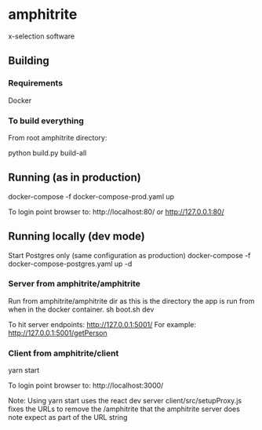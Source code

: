 # amphitrite

x-selection software

## Building
### Requirements
Docker
### To build everything
From root amphitrite directory:

python build.py build-all

## Running (as in production)
docker-compose -f docker-compose-prod.yaml up

To login point browser to: http://localhost:80/ or http://127.0.0.1:80/

## Running locally (dev mode)
Start Postgres only (same configuration as production)
docker-compose -f docker-compose-postgres.yaml up -d 

### Server from amphitrite/amphitrite
Run from amphitrite/amphitrite dir as this is the directory the app is run from when in the docker container.
sh boot.sh dev

To hit server endpoints: http://127.0.0.1:5001/
For example:
http://127.0.0.1:5001/getPerson

### Client from amphitrite/client
yarn start

To login point browser to: http://localhost:3000/

Note: Using yarn start uses the react dev server client/src/setupProxy.js fixes the URLs to remove the /amphitrite that the amphitrite server does note expect as part of the URL string 

